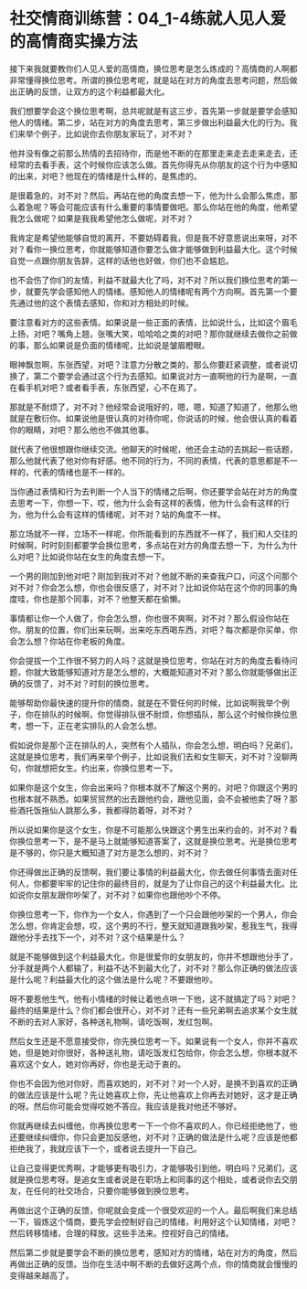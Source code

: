 # 社交情商训练营：04_1-4练就人见人爱的高情商实操方法

接下来我就要教你们人见人爱的高情商，换位思考是怎么炼成的？高情商的人啊都非常懂得换位思考。所谓的换位思考呢，就是站在对方的角度去思考问题，然后做出正确的反馈，让双方的这个利益都最大化。

我们想要学会这个换位思考啊，总共呢就是有这三步，首先第一步就是要学会感知他人的情绪。第二步，站在对方的角度去思考，第三步做出利益最大化的行为。我们来举个例子，比如说你去你朋友家玩了，对不对？

他并没有像之前那么热情的去招待你，而是他不断的在那里走来走去走来走去，还经常的去看手表，这个时候你应该怎么做。首先你得先从你朋友的这个行为中感知的出来，对吧？他现在的情绪是什么样的，是焦虑的。

是很着急的，对不对？然后。再站在他的角度去想一下，他为什么会那么焦虑，那么着急呢？等会可能应该有什么重要的事情要做吧。那么你站在他的角度，他希望我怎么做呢？如果是我我希望他怎么做呢，对不对？

我肯定是希望他能够自觉的离开，不要妨碍着我，但是我不好意思说出来呀，对不对？看你一换位思考，你就能够知道你要怎么做才能够做到利益最大化。这个时候自觉一点跟你朋友告辞，这样的话他也好做，你们也不会尴尬。

也不会伤了你们的友情，利益不就最大化了吗，对不对？所以我们换位思考的第一步，就要先学会感知他人的情绪。感知他人的情绪呢有两个方向啊。首先第一个要先通过他的这个表情去感知，你和对方相处的时候。

要注意看对方的这些表情。如果说是一些正面的表情，比如说什么，比如这个眉毛上扬，对吧？嘴角上翘，张嘴大笑，哈哈哈之类的对吧？那你就继续去做你之前做的事，那么如果说是负面的情绪呢，比如说是皱眉瞪眼。

眼神飘忽啊，东张西望，对吧？注意力分散之类的，那么你要赶紧调整，或者说切换了，第二个要学会通过这个行为去感知。如果说对方一直啊他的行为是啊，一直在看手机对吧？或者看手表，东张西望，心不在焉了。

那就是不耐烦了，对不对？他经常会说哦好的，嗯，嗯，知道了知道了，他那么他就是在敷衍你。如果说他是很认真的对待你呢，你说话的时候，他会很认真的看着你的眼睛，对吧？那么他也不做其他事。

就代表了他很想跟你继续交流。他聊天的时候呢，他还会主动的去挑起一些话题，那么他就代表了他对你有好感。他不同的行为，不同的表情，代表的意思都是不一样的，代表的情绪也是不一样的。

当你通过表情和行为去判断一个人当下的情绪之后啊，你还要学会站在对方的角度去思考一下，你想一下，哎，他为什么会有这样的表情，他为什么会有这样的行为，他为什么会有这样的情绪呢，对不对？站的角度不一样。

那立场就不一样，立场不一样呢，你所能看到的东西就不一样了，我们和人交往的时候啊，时时刻刻都要学会换位思考，多点站在对方的角度去想一下，为什么为什么对吧？比如说你站在女生的角度去想一下。

一个男的刚加到他对吧？刚加到我对不对？他就不断的来查我户口，问这个问那个对不对？你会怎么想，你也会很反感了，对不对？比如说你站在这个你的同事的角度哇，你也是那个同事，对不？他整天都在偷懒。

事情都让你一个人做了，你会怎么想，你也很不爽啊，对不对？那么假设你站在你。朋友的位置，你们出来玩啊，出来吃东西喝东西，对吧？每次都是你买单，你会怎么想？你站在你老板的角度。

你会提拔一个工作很不努力的人吗？这就是换位思考，你站在对方的角度去看待问题，你就大致能够知道对方是怎么想的，大概能知道对不对？那么你就能够做出正确的反馈了，对不对？时刻的换位思考。

能够帮助你最快速的提升你的情商，就是在不管任何的时候，比如说啊我举个例子，你在排队的时候啊，你觉得排队很不耐烦，你想插队，那么这个时候你换位思考，想一下，正在老实排队的人会怎么想。

假如说你是那个正在排队的人，突然有个人插队，你会怎么想，明白吗？兄弟们，这就是换位思考，我们再来举个例子，比如说我们去和女生聊天，对不对？没聊两句，你就想把女生。约出来，你换位思考一下。

如果你是这个女生，你会出来吗？你根本就不了解这个男的，对吧？你跟这个男的也根本就不熟悉。如果贸贸然的出去跟他约会，跟他见面，会不会被他卖了呀？那些酒托饭拖仙人跳那么多，我都得防着呀，对不对？

所以说如果你是这个女生，你是不可能那么快跟这个男生出来约会的，对不对？看你换位思考一下，是不是马上就能够知道答案了，这就是换位思考。光是换位思考是不够的，你只是大概知道了对方是怎么想的，对不对？

你还得做出正确的反馈啊，我们要让事情的利益最大化，你去做任何事情去面对任何人，你都要牢牢的记住你的最终目的，就是为了让你自己的这个利益最大化。比如说你女朋友跟你吵架了，对不对？如果你也跟他吵个不停。

你换位思考一下，你作为一个女人，你遇到了一个只会跟他吵架的一个男人，你会怎么想，你肯定会想，哎，这个男的不行，整天就知道跟我吵架，惹我生气，我得跟他分手去找下一个，对不对？这个结果是什么？

就是不能够做到这个利益最大化，你是很爱你的女朋友的，你并不想跟他分手了，分手就是两个人都输了，利益不达不到最大化了，对不对？那么你正确的做法应该是什么呢？利益最大化的这个做法是什么呢？不要跟他吵。

呀不要惹他生气，他有小情绪的时候让着他点哄一下他，这不就搞定了吗？对吧？最终的结果是什么？你们都会很开心，对不对？还有一些兄弟啊去追求某个女生就不断的去对人家好，各种送礼物啊，请吃饭啊，发红包啊。

然后女生还是不愿意接受你，你先换位思考一下。如果说有一个女人，你并不喜欢她，但是她对你很好，各种送礼物，请吃饭发红包给你，你会怎么想，你根本就不喜欢这个女人，她对你再好，你也是无动于衷的。

你也不会因为他对你好，而喜欢她的，对不对？对一个人好，是换不到喜欢的正确的做法应该是什么呢？先让她喜欢上你，先让他喜欢上你再去对她好，这才是正确的呀。然后你可能会觉得哎她不答应。我应该是我对他还不够好。

你就再继续去纠缠他，你再换位思考一下一个你不喜欢的人，你已经拒绝他了，他还要继续纠缠你，你只会更加反感他，对不对？正确的做法是什么呢？应该是他都拒绝我了，我就应该下一个，或者说去提升一下自己。

让自己变得更优秀啊，才能够更有吸引力，才能够吸引到他，明白吗？兄弟们，这就是换位思考呀。是追女生或者说是在职场上和同事的这个相处，或者说你去交朋友，在任何的社交场合，只要你能够做到换位思考。

再做出这个正确的反馈，你呢就会变成一个很受欢迎的一个人。最后啊我们来总结一下，锻炼这个情商，要先学会控制好自己的情绪，利用好这个认知情绪，对吧？然后转移情绪，合理的释放。这些手法来。控视好自己的情绪。

然后第二步就是要学会不断的换位思考，感知对方的情绪，站在对方的角度，然后再做出正确的反馈。当你在生活中啊不断的去做好这两个点，你的情商就会慢慢的变得越来越高了。


